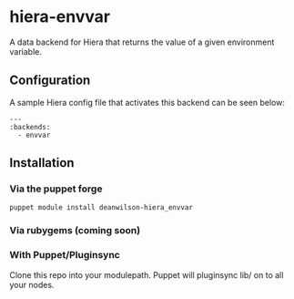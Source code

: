 hiera-envvar
============

A data backend for Hiera that returns the value of a given environment variable.

Configuration
-------------

A sample Hiera config file that activates this backend can be seen below:

    ---
    :backends:
      - envvar


Installation
------------

### Via the puppet forge

    puppet module install deanwilson-hiera_envvar

### Via rubygems (coming soon)

### With Puppet/Pluginsync

Clone this repo into your modulepath. Puppet will pluginsync lib/
on to all your nodes.
